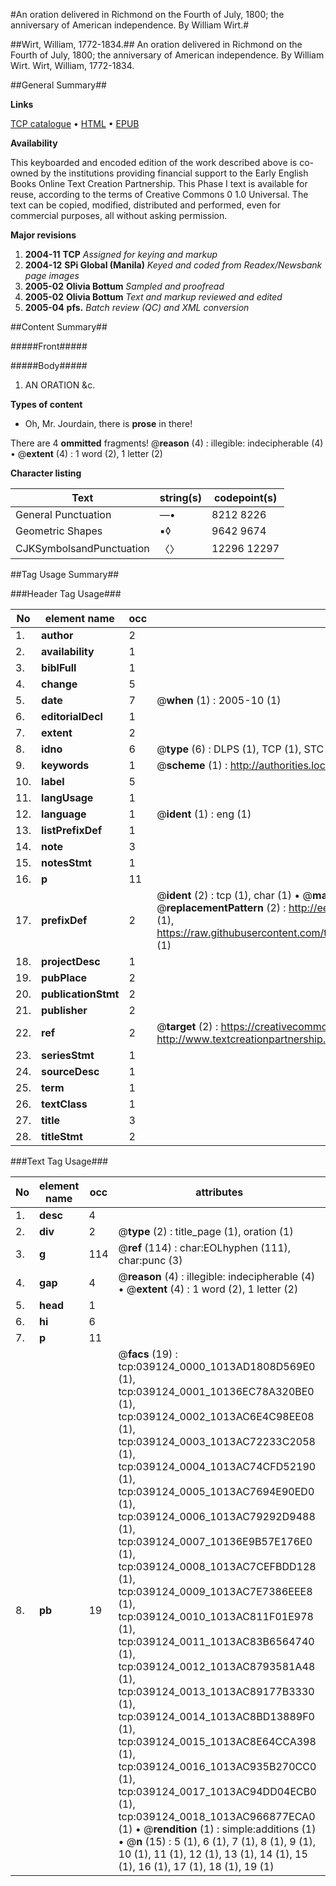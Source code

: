 #An oration delivered in Richmond on the Fourth of July, 1800; the anniversary of American independence. By William Wirt.#

##Wirt, William, 1772-1834.##
An oration delivered in Richmond on the Fourth of July, 1800; the anniversary of American independence. By William Wirt.
Wirt, William, 1772-1834.

##General Summary##

**Links**

[TCP catalogue](http://www.ota.ox.ac.uk/tcp/)  • 
[HTML](http://tei.it.ox.ac.uk/tcp/Texts-HTML/free/N29/N29377.html)  • 
[EPUB](http://tei.it.ox.ac.uk/tcp/Texts-EPUB/free/N29/N29377.epub)

**Availability**

This keyboarded and encoded edition of the
	       work described above is co-owned by the institutions
	       providing financial support to the Early English Books
	       Online Text Creation Partnership. This Phase I text is
	       available for reuse, according to the terms of Creative
	       Commons 0 1.0 Universal. The text can be copied,
	       modified, distributed and performed, even for
	       commercial purposes, all without asking permission.

**Major revisions**

1. __2004-11__ __TCP__ *Assigned for keying and markup*
1. __2004-12__ __SPi Global (Manila)__ *Keyed and coded from Readex/Newsbank page images*
1. __2005-02__ __Olivia Bottum__ *Sampled and proofread*
1. __2005-02__ __Olivia Bottum__ *Text and markup reviewed and edited*
1. __2005-04__ __pfs.__ *Batch review (QC) and XML conversion*

##Content Summary##

#####Front#####

#####Body#####

1. AN ORATION &c.

**Types of content**

  * Oh, Mr. Jourdain, there is **prose** in there!

There are 4 **ommitted** fragments! 
 @__reason__ (4) : illegible: indecipherable (4)  •  @__extent__ (4) : 1 word (2), 1 letter (2)

**Character listing**


|Text|string(s)|codepoint(s)|
|---|---|---|
|General Punctuation|—•|8212 8226|
|Geometric Shapes|▪◊|9642 9674|
|CJKSymbolsandPunctuation|〈〉|12296 12297|

##Tag Usage Summary##

###Header Tag Usage###

|No|element name|occ|attributes|
|---|---|---|---|
|1.|__author__|2||
|2.|__availability__|1||
|3.|__biblFull__|1||
|4.|__change__|5||
|5.|__date__|7| @__when__ (1) : 2005-10 (1)|
|6.|__editorialDecl__|1||
|7.|__extent__|2||
|8.|__idno__|6| @__type__ (6) : DLPS (1), TCP (1), STC (1), NOTIS (1), IMAGE-SET (1), EVANS-CITATION (1)|
|9.|__keywords__|1| @__scheme__ (1) : http://authorities.loc.gov/ (1)|
|10.|__label__|5||
|11.|__langUsage__|1||
|12.|__language__|1| @__ident__ (1) : eng (1)|
|13.|__listPrefixDef__|1||
|14.|__note__|3||
|15.|__notesStmt__|1||
|16.|__p__|11||
|17.|__prefixDef__|2| @__ident__ (2) : tcp (1), char (1)  •  @__matchPattern__ (2) : ([0-9\-]+):([0-9IVX]+) (1), (.+) (1)  •  @__replacementPattern__ (2) : http://eebo.chadwyck.com/downloadtiff?vid=$1&page=$2 (1), https://raw.githubusercontent.com/textcreationpartnership/Texts/master/tcpchars.xml#$1 (1)|
|18.|__projectDesc__|1||
|19.|__pubPlace__|2||
|20.|__publicationStmt__|2||
|21.|__publisher__|2||
|22.|__ref__|2| @__target__ (2) : https://creativecommons.org/publicdomain/zero/1.0/ (1), http://www.textcreationpartnership.org/docs/. (1)|
|23.|__seriesStmt__|1||
|24.|__sourceDesc__|1||
|25.|__term__|1||
|26.|__textClass__|1||
|27.|__title__|3||
|28.|__titleStmt__|2||


###Text Tag Usage###

|No|element name|occ|attributes|
|---|---|---|---|
|1.|__desc__|4||
|2.|__div__|2| @__type__ (2) : title_page (1), oration (1)|
|3.|__g__|114| @__ref__ (114) : char:EOLhyphen (111), char:punc (3)|
|4.|__gap__|4| @__reason__ (4) : illegible: indecipherable (4)  •  @__extent__ (4) : 1 word (2), 1 letter (2)|
|5.|__head__|1||
|6.|__hi__|6||
|7.|__p__|11||
|8.|__pb__|19| @__facs__ (19) : tcp:039124_0000_1013AD1808D569E0 (1), tcp:039124_0001_10136EC78A320BE0 (1), tcp:039124_0002_1013AC6E4C98EE08 (1), tcp:039124_0003_1013AC72233C2058 (1), tcp:039124_0004_1013AC74CFD52190 (1), tcp:039124_0005_1013AC7694E90ED0 (1), tcp:039124_0006_1013AC79292D9488 (1), tcp:039124_0007_10136E9B57E176E0 (1), tcp:039124_0008_1013AC7CEFBDD128 (1), tcp:039124_0009_1013AC7E7386EEE8 (1), tcp:039124_0010_1013AC811F01E978 (1), tcp:039124_0011_1013AC83B6564740 (1), tcp:039124_0012_1013AC8793581A48 (1), tcp:039124_0013_1013AC89177B3330 (1), tcp:039124_0014_1013AC8BD13889F0 (1), tcp:039124_0015_1013AC8E64CCA398 (1), tcp:039124_0016_1013AC935B270CC0 (1), tcp:039124_0017_1013AC94DD04ECB0 (1), tcp:039124_0018_1013AC966877ECA0 (1)  •  @__rendition__ (1) : simple:additions (1)  •  @__n__ (15) : 5 (1), 6 (1), 7 (1), 8 (1), 9 (1), 10 (1), 11 (1), 12 (1), 13 (1), 14 (1), 15 (1), 16 (1), 17 (1), 18 (1), 19 (1)|

